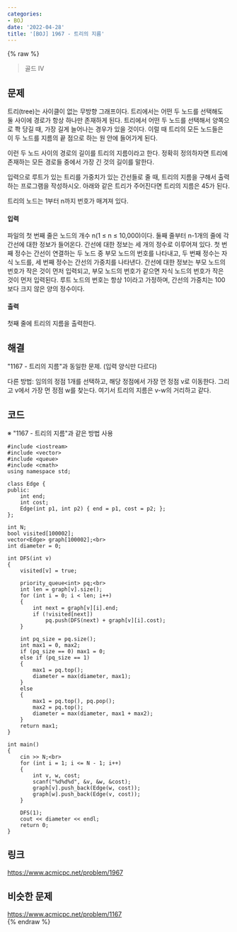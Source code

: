 ```yaml
---
categories:
- BOJ
date: '2022-04-28'
title: '[BOJ] 1967 - 트리의 지름'
---
```


{% raw %}
> 골드 IV<br>

## 문제
트리(tree)는 사이클이 없는 무방향 그래프이다. 트리에서는 어떤 두 노드를 선택해도 둘 사이에 경로가 항상 하나만 존재하게 된다. 트리에서 어떤 두 노드를 선택해서 양쪽으로 쫙 당길 때, 가장 길게 늘어나는 경우가 있을 것이다. 이럴 때 트리의 모든 노드들은 이 두 노드를 지름의 끝 점으로 하는 원 안에 들어가게 된다.

이런 두 노드 사이의 경로의 길이를 트리의 지름이라고 한다. 정확히 정의하자면 트리에 존재하는 모든 경로들 중에서 가장 긴 것의 길이를 말한다.

입력으로 루트가 있는 트리를 가중치가 있는 간선들로 줄 때, 트리의 지름을 구해서 출력하는 프로그램을 작성하시오. 아래와 같은 트리가 주어진다면 트리의 지름은 45가 된다.

트리의 노드는 1부터 n까지 번호가 매겨져 있다.

#### 입력
파일의 첫 번째 줄은 노드의 개수 n(1 ≤ n ≤ 10,000)이다. 둘째 줄부터 n-1개의 줄에 각 간선에 대한 정보가 들어온다. 간선에 대한 정보는 세 개의 정수로 이루어져 있다. 첫 번째 정수는 간선이 연결하는 두 노드 중 부모 노드의 번호를 나타내고, 두 번째 정수는 자식 노드를, 세 번째 정수는 간선의 가중치를 나타낸다. 간선에 대한 정보는 부모 노드의 번호가 작은 것이 먼저 입력되고, 부모 노드의 번호가 같으면 자식 노드의 번호가 작은 것이 먼저 입력된다. 루트 노드의 번호는 항상 1이라고 가정하며, 간선의 가중치는 100보다 크지 않은 양의 정수이다.

#### 출력
첫째 줄에 트리의 지름을 출력한다.

## 해결
"1167 - 트리의 지름"과 동일한 문제. (입력 양식만 다르다)

다른 방법: 임의의 정점 1개를 선택하고, 해당 정점에서 가장 먼 정점 v로 이동한다. 그리고 v에서 가장 먼 정점 w를 찾는다. 여기서 트리의 지름은 v-w의 거리하고 같다.

## 코드
※ "1167 - 트리의 지름"과 같은 방법 사용
```
#include <iostream>
#include <vector>
#include <queue>
#include <cmath>
using namespace std;

class Edge {
public:
	int end;
	int cost;
	Edge(int p1, int p2) { end = p1, cost = p2; };
};

int N;
bool visited[100002];
vector<Edge> graph[100002];<br>
int diameter = 0;

int DFS(int v)
{
	visited[v] = true;

	priority_queue<int> pq;<br>
	int len = graph[v].size();
	for (int i = 0; i < len; i++)
	{
		int next = graph[v][i].end;
		if (!visited[next])
			pq.push(DFS(next) + graph[v][i].cost);
	}

	int pq_size = pq.size();
	int max1 = 0, max2;
	if (pq_size == 0) max1 = 0;
	else if (pq_size == 1)
	{
		max1 = pq.top();
		diameter = max(diameter, max1);
	}
	else
	{
		max1 = pq.top(), pq.pop();
		max2 = pq.top();
		diameter = max(diameter, max1 + max2);
	}
	return max1;
}

int main()
{
	cin >> N;<br>
	for (int i = 1; i <= N - 1; i++)
	{
		int v, w, cost;
		scanf("%d%d%d", &v, &w, &cost);
		graph[v].push_back(Edge(w, cost));
		graph[w].push_back(Edge(v, cost));
	}

	DFS(1);
	cout << diameter << endl;
	return 0;
}
```

## 링크
https://www.acmicpc.net/problem/1967<br>

## 비슷한 문제
https://www.acmicpc.net/problem/1167<br>
{% endraw %}